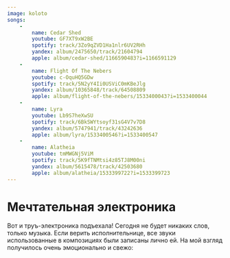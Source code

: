 ```yaml
---
image: koloto
songs:
    -
        name: Cedar Shed
        youtube: GF7XT9xW2BE
        spotify: track/3Zo9qZVD1Ha1nlr6UV2RHh
        yandex: album/2475650/track/21604794
        apple: album/cedar-shed/1166590483?i=1166591129
    -
        name: Flight Of The Nebers
        youtube: c-OquHQ5GDw
        spotify: track/5N2yY4Ii0USViC0mKBeJlg
        yandex: album/10365848/track/64508809
        apple: album/flight-of-the-nebers/1533400043?i=1533400044
    -
        name: Lyra
        youtube: Lb9S7heXwSU
        spotify: track/6BkSWYtsoyf31sG4V7v7D8
        yandex: album/5747941/track/43242636
        apple: album/lyra/1533400546?i=1533400547
    -
        name: Alatheia
        youtube: tmMWGNj5ViM
        spotify: track/5K9fTNMtsi4z85TJ8M00ni
        yandex: album/5615478/track/42503680
        apple: album/alatheia/1533399722?i=1533399723
---
```

# Мечтательная электроника

Вот и труъ-электроника подъехала! Сегодня не будет никаких слов, только музыка. Если верить исполнительнице, все
звуки использованные в композициях были записаны лично ей. На мой взгляд получилось очень эмоционально и свежо: